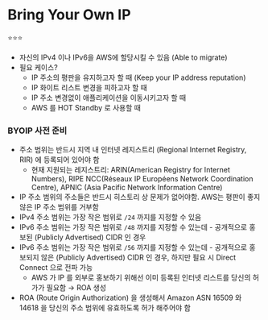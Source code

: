 # Bring Your Own IP

⭐⭐⭐️

- 자신의 IPv4 이나 IPv6을 AWS에 할당시킬 수 있음 (Able to migrate)
- 필요 케이스?
    - IP 주소의 평판을 유지하고자 할 때 (Keep your IP address reputation)
    - IP 화이트 리스트 변경을 피하고자 할 때
    - IP 주소 변경없이 애플리케이션을 이동시키고자 할 때
    - AWS 를 HOT Standby 로 사용할 때
  

### BYOIP 사전 준비

- 주소 범위는 반드시 지역 내 인터넷 레지스트리 (Regional Internet Registry, RIR) 에 등록되어 있어야 함
  - 현재 지원되는 레지스트리: ARIN(American Registry for Internet Numbers), RIPE NCC(Réseaux IP Européens Network Coordination Centre), APNIC (Asia Pacific Network Information Centre)
- IP 주소 범위의 주소들은 반드시 히스토리 상 문제가 없어야함. AWS는 평판이 좋지 않은 IP 주소 범위를 거부함
- IPv4 주소 범위는 가장 작은 범위로 `/24` 까지를 지정할 수 있음
- IPv6 주소 범위는 가장 작은 범위로 `/48` 까지를 지정할 수 있는데 - 공개적으로 홍보된 (Publicly Advertised) CIDR 인 경우
- IPv6 주소 범위는 가장 작은 범위로 `/56` 까지를 지정할 수 있는데 - 공개적으로 홍보되지 않은 (Publicly Advertised) CIDR 인 경우, 하지만 필요 시 Direct Connect 으로 전파 가능  
  - AWS 가 IP 를 외부로 홍보하기 위해선 이미 등록된 인터넷 리스트를 당신의 허가가 필요함 → ROA 생성
- ROA (Route Origin Authorization) 을 생성해서 Amazon ASN 16509 와 14618 을 당신의 주소 범위에 유효하도록 허가 해주어야 함


